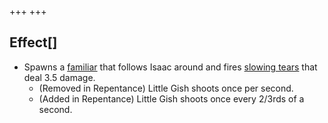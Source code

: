 +++
+++

Effect[]
--------


* Spawns a [familiar](/wiki/Familiar "Familiar") that follows Isaac around and fires [slowing tears](/wiki/Slow "Slow") that deal 3.5 damage.
	+ (Removed in Repentance) Little Gish shoots once per second.
	+ (Added in Repentance) Little Gish shoots once every 2/3rds of a second.


